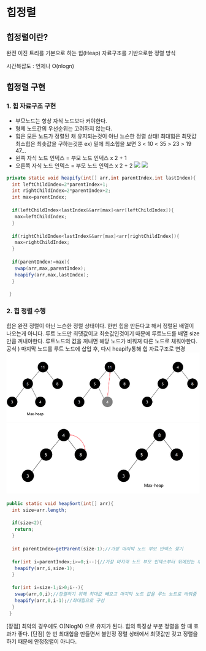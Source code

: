# 힙정렬

## 힙정렬이란?

완전 이진 트리를 기본으로 하는 힙(Heap) 자료구조를 기반으로한 정렬 방식

시간복잡도 : 언제나 O(nlogn)

## 힙정렬 구현

### 1. 힙 자료구조 구현

- 부모노드는 항상 자식 노드보다 커야한다.
- 형제 노드간의 우선순위는 고려하지 않는다.
- 힙은 모든 노드가 정렬된 채 유지되는것이 아닌 느슨한 정렬 상태! 최대힙은 최댓값 최소힙은 최솟값을 구하는것뿐 ex) 밑에 최소힙을 보면 3 < 10 < 35 > 23 > 19 47…
- 왼쪽 자식 노드 인덱스 = 부모 노드 인덱스 x 2 + 1
- 오른쪽 자식 노드 인덱스 = 부모 노드 인덱스 x 2 + 2
  ![](https://velog.velcdn.com/images/jifrozen/post/18aa2bab-6b10-48ef-994d-656e89e9b68b/image.png)
![](https://velog.velcdn.com/images/jifrozen/post/d5ead4ce-6e7c-4db4-8035-55ba15bd90de/image.png)
```java
private static void heapify(int[] arr,int parentIndex,int lastIndex){
  int leftChildIndex=2*parentIndex+1;
  int rightChildIndex=2*parentIndex+2;
  int max=parentIndex;

  if(leftChildIndex<lastIndex&&arr[max]<arr[leftChildIndex]){
   max=leftChildIndex;
  }

  if(rightChildIndex<lastIndex&&arr[max]<arr[rightChildIndex]){
   max=rightChildIndex;
  }

  if(parentIndex!=max){
   swap(arr,max,parentIndex);
   heapify(arr,max,lastIndex);
  }

 }
```

### 2. 힙 정렬 수행
힙은 완전 정렬이 아닌 느슨한 정렬 상태이다. 한번 힙을 만든다고 해서 정렬된 배열이 나오는게 아니다. 루트 노드만 최댓값이고 최솟값인것이기 때문에 루트노드를 배열 size만큼 꺼내야한다. 루트노드의 값을 꺼내면 해당 노드가 비워져 다른 노드로 채워야한다.
공식 ) 마지막 노드를 루트 노드에 삽입 후, 다시 heapify통해 힙 자료구조로 변경
![](./image/heapSort1.png)
![](./image/heapSort2.png)
```java
public static void heapSort(int[] arr){
  int size=arr.length;

  if(size<2){
   return;
  }

  int parentIndex=getParent(size-1);//가장 마지막 노드 부모 인덱스 찾기

  for(int i=parentIndex;i>=0;i--){//가장 마지막 노드 부모 인덱스부터 뒤에있는 부모 인덱스 가져오기
   heapify(arr,i,size-1);
  }

  for(int i=size-1;i>0;i--){
   swap(arr,0,i);//정렬하기 위해 최대값 빼오고 마지막 노드 값을 루느 노드로 바꿔줌
   heapify(arr,0,i-1);//최대힙으로 구성
  }
 }
```
[장점]
최악의 경우에도 O(NlogN) 으로 유지가 된다.
힙의 특징상 부분 정렬을 할 때 효과가 좋다.
[단점]
한 번 최대힙을 만들면서 불안정 정렬 상태에서 최댓값만 갖고 정렬을 하기 때문에 안정정렬이 아니다.

